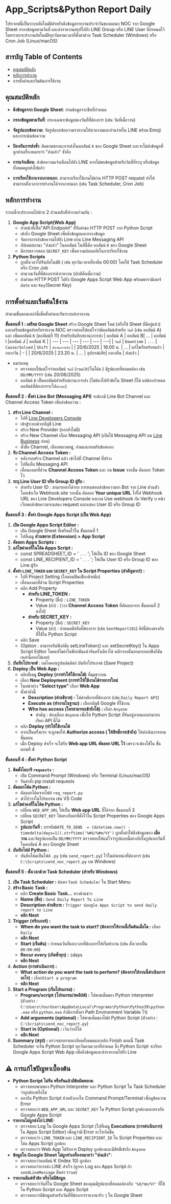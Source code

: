 # App_Scripts&Python Report Daily

โปรเจกต์นี้เป็นระบบอัตโนมัติสำหรับดึงข้อมูลรายงานประจำวันของแผนก NOC จาก Google Sheet กรองข้อมูลตามวันที่ และส่งรายงานสรุปไปยัง LINE Group หรือ LINE User ที่กำหนดไว้ โดยระบบจะทำงานอัตโนมัติทุกวันตามเวลาที่ตั้งค่าด้วย Task Scheduler (Windows) หรือ Cron Job (Linux/macOS)

## สารบัญ Table of Contents
- [คุณสมบัติหลัก](#%E0%B8%84%E0%B8%B8%E0%B8%93%E0%B8%AA%E0%B8%A1%E0%B8%9A%E0%B8%B1%E0%B8%95%E0%B8%B4%E0%B8%AB%E0%B8%A5%E0%B8%B1%E0%B8%81)
- [หลักการทำงาน](#%E0%B8%AB%E0%B8%A5%E0%B8%B1%E0%B8%81%E0%B8%81%E0%B8%B2%E0%B8%A3%E0%B8%97%E0%B8%B3%E0%B8%87%E0%B8%B2%E0%B8%99)
- การตั้งค่าและเริ่มต้นการใช้งาน

## คุณสมบัติหลัก
-   **ดึงข้อมูลจาก Google Sheet**: อ่านข้อมูลจากชีทที่กำหนด
    
-   **กรองข้อมูลตามวันที่**: กรองเฉพาะข้อมูลของวันที่ที่ต้องการ (เช่น วันที่เมื่อวาน)
    
-   **จัดรูปแบบข้อความ**: จัดรูปแบบข้อความรายงานให้สวยงามและอ่านง่ายใน LINE พร้อม Emoji และการเน้นข้อความ
    
-   **ป้องกันการส่งซ้ำ**: ติดตามสถานะการส่งในคอลัมน์ `K` ของ Google Sheet และจะไม่ส่งข้อมูลที่ถูกทำเครื่องหมายว่า "ส่งแล้ว" ซ้ำอีก
    
-   **การแจ้งเตือน**: ส่งข้อความแจ้งเตือนไปยัง LINE หากไม่พบข้อมูลสำหรับวันที่ที่ระบุ หรือข้อมูลทั้งหมดถูกส่งไปแล้ว
    
-   **การเรียกใช้งานจากภายนอก**: สามารถเรียกใช้งานได้ผ่าน HTTP POST request ทำให้สามารถตั้งเวลาการทำงานได้จากภายนอก (เช่น Task Scheduler, Cron Job)

## หลักการทำงาน

ระบบนี้จะประกอบไปด้วย 2 ส่วนหลักที่ทำงานร่วมกัน :
 1. **Google App Script(Web App)**
	- ทำหน้าที่เป็น"API Endpoint" ที่รับคำขอ HTTP POST จาก Python Script
	- เข้าถึง Google Sheet  เพื่อดึงข้อมูลและกรองข้อมูล
	- จัดการการส่งข้อความไปยัง Line ผ่าน Line Messaging API
	- อัปเดตสถานะ "ส่งแล้ว" ในคอลัมน์ ในทีนี้คือ คอลัมน์ `K` ของ Google Sheet
	 - มีการตรวจสอบ `SECRET_KEY` เพื่อความปลอดภัยในการเรียกใช้งาน
 2. **Python Scripts**
	 - ถูกตั้งเวลาให้รันอัตโนมัติ ( เช่น ทุกวันเวลาเที่ยงคืน 00:00) โดยใช้ Task Scheduler หรือ Cron Job
	 - คำนวณวันที่ที่ต้องการส่งรายงาน (ปกติคือเมื่อวาน)
	 - ส่งคำขอ HTTP POST ไปยัง Google Apps Script Web App พร้อมพารามิเตอร์ `date` และ `Key`(Secret Key)
## การตั้งค่าและเริ่มต้นใช้งาน
ทำตามขั้นตอนเหล่านี้เพื่อตั้งค่าและรันระบบส่งรายงาน

**ขั้นตอนที่ 1 : เตรียม Google Sheet**
สร้าง Google Sheet ใหม่ (หรือใช้ Sheet ที่มีอยู่แล้ว) และเตรียมข้อมูลสำหรับรายงาน NOC ตรวจสอบให้แน่ใจว่ามีคอลัมน์สำหรับ `วันที่` (เช่น คอลัมน์ A) และ เพิ่มคอลัมน์ `K` (คอลัมน์ที่ 11) สำหรับบันทึกสถานะการส่ง
|  คอลัมน์ A   | คอลัมน์ B| ... | คอลัมน์ I |คอลัมน์ J | คอลัมน์ K |
| --- | --- | --- | --- | --- | ---|
| `วันที่` | `Downtime` | `...` | `Cause/Solved` | `Shift` | `สถานะการส่ง` |
| 20/6/2025 | 18.00 น. | ... | แก้ไขเรียบร้อยแล้ว | กลางวัน | - |
| 20/6/2025 | 23.20 น. | ... | อุปกรณ์เสีย| กลางคืน | ส่งแล้ว |
- หมายเหตุ
	- ตรวจสอบให้แน่ใจว่าคอลัมน์ `วันที่` (`row[0]`ในโค้ด ) มีรูปแบบที่สอดคล้อง เช่น  `DD/MM/YYYY` (เช่น 20/06/2025)
	- คอลัมน์ `K` เป็นคอลัมน์สำหรับสถานะการส่ง (ไม่ต้องใส่หัวข้อใน Sheet ก็ได้ แต่ต้องกำหนดคอลัมน์ที่ต้องการจะใส่`สถานะ`)
<!--- BLANKKKKKKKKKKKKKKKKKKKKK--->
**ขั้นตอนที่ 2 : ตั้งค่า Line Bot (Messaging API)**
จะต้องมี Line Bot Channel	 และ Channel Access Token เพื่อส่งข้อความ  :
1. **สร้าง Line Channel	:**
	- ไปที่ [Line Developers Console](https://developers.line.biz/console/) 
	- เข้าสู่ระบบด้วยบัญชี Line 
	- สร้าง New Provider (หากยังไม่มี)
	- สร้าง New Channel เลือก Messaging API (เปิดใช้ Messaging API บน [Line Business](https://manager.line.biz/) ก่อน)
	- ตั้งชื่อ Channel, เลือกหมวดหมู่, อ่านและยอมรับข้อตกลง
2. **รับ Channel Access Token	:**
	- หลังจากสร้าง Channel แล้ว เข้าไปที่ Channel ที่สร้าง
	- ไปที่แท็บ Messaging API
	- เลื่อนลงมาที่ส่วน **Channel Access Token** และ กด **Issue** จากนั้น คัดลอก Token ไว้
3. **ระบุ Line User ID หรือ Group ID ผู้รับ :**
	- สำหรับ User ID : สามารถหาได้จาก การทดสอบส่งข้อความหา Bot จาก Line ส่วนตัว โดยเข้าเว็บ Webhook.site จากนั้น คัดลอก **Your unique URL** ไปใส่ Webhook URL ของ Line Developers Console และกด Use webhook กับ Verify บ หน้าเว็บพอส่งข้อความจะแสดง request และแสดง User ID หรือ Group ID
<!--- BLANKKKKKKKKKKKKKKKKKKKKK --->
**ขั้นตอนที่ 3 : ตั้งค่า Google Apps Script (เป็น Web App)**
1. **เปิด Google Apps Script Editor :**
	- เปิด Google Sheet ที่เตรียมไว้ใน ขั้นตอนที่ 1
	- ไปที่เมนู **ส่วนขยาย (Extension) > App Script**
2. **คัดลอก Apps Scripts :**
3.  **แก้ไขค่าคงที่ในโค้ด Apps Script :** 
	- const SPREADSHEET_ID = ' . . . '; ให้เป็น ID ของ Google Sheet 
	- const LINE_RECIPIENT_ID = ' . . . '; ให้เป็น User ID หรือ Group ID ของ Line ผู้รับ
4. **ตั้งค่า `LINE_TOKEN` และ `SECRET_KEY` ใน Script Properties (สำคัญมาก!) :**
	- ไปที่ Project Setting (ไอคอนฟันเฟืองซ้ายมือ)
	- เลื่อนลงมาที่ส่วน Script Properties
	- คลิก Add Property
		- **สำหรับ LINE_TOKEN :**
			- Property (ชื่อ) : `LINE_TOKEN`
			- Value (ค่า) : (วาง **Channel Access Token** ที่คัดลอกจาก ขั้นตอนที่ 2 ลงไป)
		- **สำหรับ SECRET_KEY :**
			- Property (ชื่อ) : `SECRET_KEY`
			- Value (ค่า) : กำหนดคีย์ลับที่ต้องการ (เช่น `SentReport101`) คีย์นี้ต้องตรงกับที่ใช้ใน Python Script
	- คลิก Save
	- (Option : สามารถรันฟังก์ชัน setLineToken() และ setSecretKey() ใน Apps Script Editor โดยแก้ไขค่าในฟังก์ชันแล้วรันครั้งเดียวได้ หลักจากนั้นสามารถลบฟังกืชันเหล่านี้ออกได้เลย)
5. **บันทึกโปรเจกต์** : กดไอคอนรูปแผ่นดิสก์ บันทึกโปรเกจต์ (Save Project) 
6. **Deploy เป็น Web App :**
	-	คลิกที่เมนู **Deploy (การทำให้ใช้งานได้)**  ที่มุมขวาบน
	-	เลือก **New Deployment (การทำให้ใช้งานได้รายการใหม่**
	-	ในหน้าต่าง **"Select type"** เลือก **Web App**
	-	ตั้งค่าดังนี้
		-	**Description (คำอธิบาย) :** ใส่คำอธิบายที่ต้องการ  (เช่น `Daily Report API`)
		-	**Execute as (ทำงานในฐานะ) :**  เลือกบัญชี Google ที่ใช้งาน
		-	**Who has access (ใครสามารถเข้าถึงได้) :** เลือก `Anyone`
			-	สำคัญ : ต้องเลือก `Anyone` เพื่อให้ Python Script ที่รันอยู่ภายนอกสามารถเรียก API นี้ได้
	-  คลิก **Deploy (ทำให้ใช้งานได้**
	- หากเป็นครั้งแรก จะถูกขอให้ **Authorize access ( ให้สิทธิ์การเข้าถึง)** ให้ดำเนินการตามขั้นตอน
	- เมื่อ Deploy สำเร็จ จะได้รับ **Web app URL คัดลอก URL ไว้** เพราะจะต้องใช้ใน ขั้นตอนที่ 4
<!--- BLANKKKKKKKKKKKKKKKKKKKKK--->
**ขั้นตอนที่ 4 : ตั้งค่า Python Script**
1. **ติดตั้งไลบารี `requests` :**
	- เปิด Command Prompt (Windows) หรือ Terminal (Linux/macOS)
	- รันคำสั่ง pip install requests
2. **คัดลอกโค้ด Python :**
	- คัดลอกโค้ดจากไฟล์ `req_report.py`
	- นำไปวางในโปรแกรม เช่น VS Code
3.  **แก้ไขค่าคงที่ในโค้ด Python :**
	- เปลี่ยน `WEB_APP_URL` ให้เป็น **Web app URL**  ที่ได้จาก ขั้นตอนที่ 3
	- เปลี่ยน `SECRET_KEY` ให้ตรงกับค่าที่ตั้งไว้ใน Script Properties ของ Google Apps Script
	- **รูปแบบวันที่ :** บรรทัด`DATE_TO_SEND  = (datetime.now() -  timedelta(days=1)).strftime('%#d/%#m/%Y')` ถูกตั้งค่าให้ดึงข้อมูลของ **เมื่อวาน** และจัดรูปแบบเป็น `DD/MM/YYYY` ตรวจสอบให้แน่ใจว่ารูปแบบนี้ตรงกับในรูปแบบวันที่ในคอลัมน์ A ของ Google Sheet 
4. **บันทึกไฟล์ Python :**
	- บันทึกโค้ดเป็นไฟล์ `.py` (เช่น `send_report.py`) ไว้ในตำแหน่งที่ต้องการ (เช่น `C:\Scripts\send_noc_report.py` บน Windows)
<!--- BLANKKKKKKKKKKKKKKKKKKKKK--->
**ขั้นตอนที่ 5 : ตั้งเวลาด้วย Task Scheduler (สำหรับ Windows)**
1. **เปิด Task Scheduler :** ค้นหา `Task Scheduler` ใน Start Menu
2. **สร้าง Basic Task :**
	- คลิก **Create Basic Task...** ทางด้านขวา
	- **Name (ชื่อ) :** `Send Daily Report To Line`
	- **Description คำอธิบาย :** `Trigger Google Apps Script to send daily report to Line`
	- **คลิก Next**
3. **Trigger (ทริกเกอร์) :**
	-  **When do you want the task to start? (ต้องการให้งานนี้เริ่มต้นเมื่อใด :** เลือก `Daily`
	-  **คลิก Next**
	- **Start (เริ่มต้น) :** กำหนดวันที่และเวลาที่ต้องการให้เริ่มทำงาน (เช่น ตั้งเวลาเป็น `00:00:00`)
	- **Recur every (เกิดซ้ำทุก) :** `1`days
	- **คลิก Next**
4. **Action (การดำเนินการ) :**
	- **What action do you want the task to perform?  (ต้องการให้งานนี้ดำเนินการอะไร) :** เลือก`Start a program`
	- **คลิก Next**
5. **Start a Program (เริ่มโปรแกรม) :**
	- **Program/script (โปรแกรม/สคลิปต์) :** ใส่พาธเต็มของ Python interpreter (ตัวอย่าง : `C:\Users\YourUser\AppData\Local\Programs\Python\Python39\python.exe` หรือ `python.exe` ถ้ามีการตั้งค่า Path Environment Variable ไว้)
	- **Add arguments (optional) :** ใส่พาธเต็มของไฟล์ Python Script (ตัวอย่าง : `C:\Scripts\send_noc_report.py`)
	- **Start in (Optional) :** เว้นว่างก็ได้
	- **คลิก Next**
6. **Summary (สรุป) :** ตรวจสอบรายละเอียดทั้งหมดและคลิก Finish
ตอนนี้  Task Scheduler จะรัน Python Script ทุกวันตามเวลาที่กำหนด ซึ่ง Python Script จะเรียก Google Apps Script Web App เพื่อดึงข้อมูลและส่งรายงานไปยัง Line

## ⚠️ การแก้ไขปัญหาเบื้องต้น
-   **Python Script ไม่รัน หรือรันแล้วมีข้อผิดพลาด**:
    -   ตรวจสอบพาธของ Python Interpreter และ Python Script ใน Task Scheduler ว่าถูกต้องหรือไม่
    -   ลองรัน Python Script ด้วยตัวเองใน Command Prompt/Terminal เพื่อดูข้อความ Error
    -   ตรวจสอบว่า `WEB_APP_URL` และ `SECRET_KEY` ใน Python Script ถูกต้องและตรงกับ Google Apps Script
-   **รายงานไม่ถูกส่งไป LINE**:
    -   ตรวจสอบ Log ใน Google Apps Script (ไปที่เมนู **Executions (การดำเนินการ)** ใน Apps Script Editor) เพื่อดูว่ามี Error อะไรเกิดขึ้น
    -   ตรวจสอบว่า `LINE_TOKEN` และ `LINE_RECIPIENT_ID` ใน Script Properties และโค้ด Apps Script ถูกต้อง
    -   ตรวจสอบว่า Web App ได้รับการ Deploy ถูกต้องและมีสิทธิ์เข้าถึง `Anyone`
-   **ข้อมูลใน Google Sheet ไม่ถูกทำเครื่องหมายว่า "ส่งแล้ว"**:
    -   ตรวจสอบว่าคอลัมน์ K (Index 10) ถูกต้อง
    -   ตรวจสอบว่าการส่ง LINE สำเร็จ (ดูจาก Log ของ Apps Script ถ้า `sendLineMessage` คืนค่า `true`)
-   **รายงานมีแต่หัวข้อ หรือไม่มีข้อมูล**:
    -   ตรวจสอบว่าวันที่ใน Google Sheet ของคุณมีรูปแบบที่สอดคล้องกับ `'%d/%m/%Y'` ที่ใช้ใน Python Script และ Apps Script
    -   ตรวจสอบว่ามีข้อมูลสำหรับวันที่ที่ต้องการรายงานจริง ๆ ใน Google Sheet
